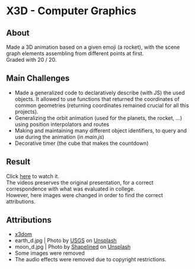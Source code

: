 # X3D - Computer Graphics

## About
Made a 3D animation based on a given emoji (a rocket), with the scene graph elements assembling from different points at first.
<br/>
Graded with 20 / 20.

## Main Challenges
- Made a generalized code to declaratively describe (with JS) the used objects. It allowed to use functions that returned the coordinates of common geometries (returning coordinates remained crucial for all this projects).
- Generalizing the orbit animation (used for the planets, the rocket, ...) using position interpolators and routes
- Making and maintaining many different object identifiers, to query and use during the animation (in _main.js_)
- Decorative timer (the cube that makes the countdown)

## Result
Click <a href="https://youtu.be/JRMpYTIA_RU">here</a> to watch it. <br/>
The videos preserves the original presentation, for a correct correspondence with what was evaluated in college.<br/>
However, here images were changed in order to find the correct attributions.

## Attributions
- <a href="https://github.com/x3dom/x3dom">x3dom</a>
- earth_d.jpg | Photo by <a href="https://unsplash.com/@usgs">USGS</a> on <a href="https://unsplash.com/">Unsplash</a>
- moon_d.jpg  | Photo by <a href="https://unsplash.com/@shapelined">Shapelined</a> on <a href="https://unsplash.com/">Unsplash</a>
- Some images were removed
- The audio effects were removed due to copyright restrictions.
